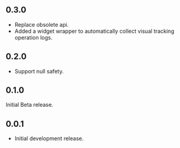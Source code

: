 ## 0.3.0

* Replace obsolete api.
* Added a widget wrapper to automatically collect visual tracking operation logs.

## 0.2.0

* Support null safety.

## 0.1.0

Initial Beta release.

## 0.0.1

* Initial development release.
